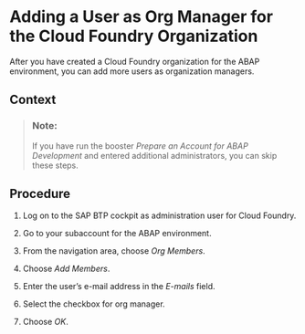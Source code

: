 <!-- loio57059dce4f0849e38af0bb6e70e353c2 -->

# Adding a User as Org Manager for the Cloud Foundry Organization

After you have created a Cloud Foundry organization for the ABAP environment, you can add more users as organization managers.



<a name="loio57059dce4f0849e38af0bb6e70e353c2__context_kvd_tmg_pkb"/>

## Context

> ### Note:  
> If you have run the booster *Prepare an Account for ABAP Development* and entered additional administrators, you can skip these steps.



## Procedure

1.  Log on to the SAP BTP cockpit as administration user for Cloud Foundry.

2.  Go to your subaccount for the ABAP environment.

3.  From the navigation area, choose *Org Members*.

4.  Choose *Add Members*.

5.  Enter the user’s e-mail address in the *E-mails* field.

6.  Select the checkbox for org manager.

7.  Choose *OK*.


